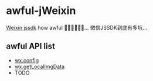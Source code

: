 # awful-jWeixin

[Weixin jssdk](https://mp.weixin.qq.com/wiki?t=resource/res_main&id=mp1421141115) how awful 💢💢💢😡😡😡... 微信JSSDK到底有多坑...

## awful API list

- [wx.config](./api/config.md)
- [wx.getLocalImgData](./api/getLocalImgData.md)
- TODO
